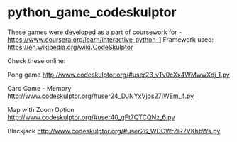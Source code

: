 # python_game_codeskulptor
These games were developed as a part of coursework for - https://www.coursera.org/learn/interactive-python-1
Framework used: https://en.wikipedia.org/wiki/CodeSkulptor

Check these online:

Pong game 
http://www.codeskulptor.org/#user23_vTv0cXx4WMwwXdj_1.py 

Card Game - Memory 
http://www.codeskulptor.org/#user24_DJNYxVjos27IWEm_4.py

Map with Zoom Option 
http://www.codeskulptor.org/#user40_gFt7QTCQNz_6.py

Blackjack
http://www.codeskulptor.org/#user26_WDCWrZlR7VKhbWs.py
